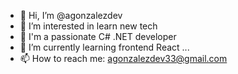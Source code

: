- 👋 Hi, I’m @agonzalezdev
- 👀 I’m interested in learn new tech
- 🚩 I'm a passionate C# .NET developer 
- 🌱 I’m currently learning frontend React ...
- 📫 How to reach me: agonzalezdev33@gmail.com 

